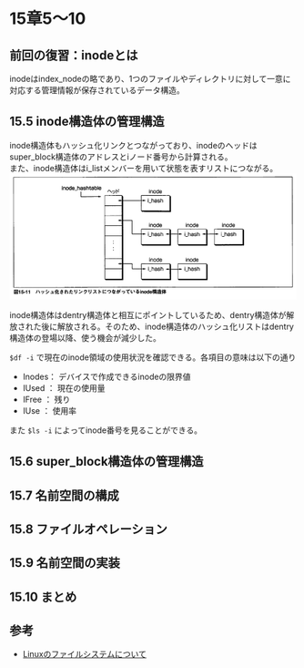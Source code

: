 # 15章5～10
## 前回の復習：inodeとは
inodeはindex_nodeの略であり、1つのファイルやディレクトリに対して一意に対応する管理情報が保存されているデータ構造。

## 15.5 inode構造体の管理構造
 inode構造体もハッシュ化リンクとつながっており、inodeのヘッドはsuper_block構造体のアドレスとiノード番号から計算される。  
 また、inode構造体はi_listメンバーを用いて状態を表すリストにつながる。  
 ![ハッシュ化リンクにつながっているinode構造体](./img/15-11.png)
  
   
inode構造体はdentry構造体と相互にポイントしているため、dentry構造体が解放された後に解放される。そのため、inode構造体のハッシュ化リストはdentry構造体の登場以降、使う機会が減少した。  

`$df -i` で現在のinode領域の使用状況を確認できる。各項目の意味は以下の通り  
* Inodes： デバイスで作成できるinodeの限界値
* IUsed ： 現在の使用量
* IFree ： 残り
* IUse  ： 使用率
  
また `$ls -i` によってinode番号を見ることができる。
## 15.6 super_block構造体の管理構造
## 15.7 名前空間の構成
## 15.8 ファイルオペレーション
## 15.9 名前空間の実装
## 15.10 まとめ
## 参考
* [Linuxのファイルシステムについて](https://qiita.com/kamihork/items/fbcd116a631324aae05d)
